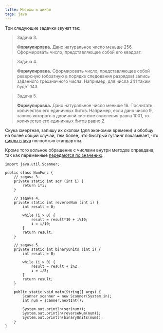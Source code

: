 ```yaml
---
title: Методы и циклы
tags: java
---
```

Три следующие задачки звучат так:

>Задача 3.
>
>**Формулировка.** Дано натуральное число меньше 256. Сформировать число,
>представляющее собой его квадрат.

>Задача 4.
>
>**Формулировка.** Сформировать число, представляющее собой реверсную (обратную в
>порядке следования разрядов) запись заданного трехзначного числа. Например, 
>для числа 341 таким будет 143.

>Задача 5.
>
>**Формулировка.** Дано натуральное число меньше 16. Посчитать количество его
>единичных битов. Например, если дано число 9, запись которого в двоичной
>системе счисления равна 1001, то количество его единичных битов равно 2.

Скука смертная, запишу их скопом (для экономии времени) и обобщу на более общий
случай, тем более, что быстрый гуглинг показывает, что <a href="http://study-java.ru/uroki-java/java-operatory-tsikla-for-while-do-while-operator-break/" target="_blank">циклы в java</a> полностью стандартны.

Кроме того вольное обращение с числами внутри методов оправдана, так как
переменные <a href="http://info.javarush.ru/translation/2014/06/30/%D0%9F%D0%B5%D1%80%D0%B5%D0%B4%D0%B0%D1%87%D0%B0-%D0%BF%D0%B0%D1%80%D0%B0%D0%BC%D0%B5%D1%82%D1%80%D0%BE%D0%B2-%D0%B2-Java-%D0%9F%D0%B5%D1%80%D0%B5%D0%B2%D0%BE%D0%B4-.html" target="_blank">передаются по значению</a>.

```
import java.util.Scanner;

public class NumFunc {
    // задача 3.
    private static int sqr (int i) {
        return i*i;
    }

    // задача 4.
    private static int reverseNum (int i) {
        int result = 0;
        
        while (i > 0) {
            result = result*10 + i%10;
            i = i/10; 
        } 
        return result;
    }

    // задача 5.
    private static int binaryUnits (int i) {
        int result = 0;
        
        while (i > 0) {
            result = result + i%2;
            i = i/2;
        }
        return result;
    }

    public static void main(String[] args) {
        Scanner scanner = new Scanner(System.in);
        int num = scanner.nextInt();
        
        System.out.println(sqr(num));
        System.out.println(reverseNum(num));
        System.out.println(binaryUnits(num));
    }
}
```
